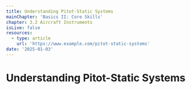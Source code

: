 ```yaml
---
title: Understanding Pitot-Static Systems
mainChapter: 'Basics II: Core Skills'
chapter: 3.2 Aircraft Instruments
isLive: false
resources:
  - type: article
    url: 'https://www.example.com/pitot-static-systems'
date: '2025-01-03'
---
```


# Understanding Pitot-Static Systems
